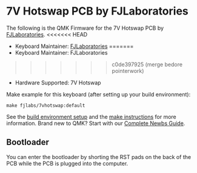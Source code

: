 # 7V Hotswap PCB by FJLaboratories

The following is the QMK Firmware for the 7V Hotswap PCB by [FJLaboratories](https://www.fjlaboratories.com/).
<<<<<<< HEAD

* Keyboard Maintainer: [FJLaboratories](https://github.com/mrnoisytiger)
=======
* Keyboard Maintainer: FJLaboratories
>>>>>>> c0de397925 (merge bedore pointerwork)
* Hardware Supported: 7V Hotswap

Make example for this keyboard (after setting up your build environment):

    make fjlabs/7vhotswap:default

See the [build environment setup](https://docs.qmk.fm/#/getting_started_build_tools) and the [make instructions](https://docs.qmk.fm/#/getting_started_make_guide) for more information. Brand new to QMK? Start with our [Complete Newbs Guide](https://docs.qmk.fm/#/newbs). 

## Bootloader

You can enter the bootloader by shorting the RST pads on the back of the PCB while the PCB is plugged into the computer. 
